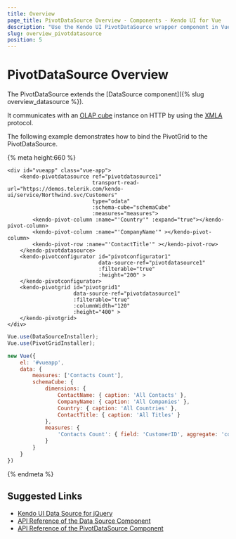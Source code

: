 ```yaml
---
title: Overview
page_title: PivotDataSource Overview - Components - Kendo UI for Vue
description: "Use the Kendo UI PivotDataSource wrapper component in Vue projects."
slug: overview_pivotdatasource
position: 5
---
```


# PivotDataSource Overview

The PivotDataSource extends the [DataSource component]({% slug overview_datasource %}).

It communicates with an [OLAP cube](https://en.wikipedia.org/wiki/OLAP_cube) instance on HTTP by using the [XMLA](https://en.wikipedia.org/wiki/XML_for_Analysis) protocol.

The following example demonstrates how to bind the PivotGrid to the PivotDataSource.

{% meta height:660 %}
```html-preview
<div id="vueapp" class="vue-app">
	<kendo-pivotdatasource ref="pivotdatasource1"
						   transport-read-url="https://demos.telerik.com/kendo-ui/service/Northwind.svc/Customers"
						   type="odata"
						   :schema-cube="schemaCube"
						   :measures="measures">
		<kendo-pivot-column :name="'Country'" :expand="true"></kendo-pivot-column>
		<kendo-pivot-column :name="'CompanyName'" ></kendo-pivot-column>
		<kendo-pivot-row :name="'ContactTitle'" ></kendo-pivot-row>
    </kendo-pivotdatasource>
    <kendo-pivotconfigurator id="pivotconfigurator1"
							 data-source-ref="pivotdatasource1"
							 :filterable="true"
							 :height="200" >
	</kendo-pivotconfigurator>
	<kendo-pivotgrid id="pivotgrid1"
		             data-source-ref="pivotdatasource1"
                     :filterable="true"
                     :columnWidth="120"
                     :height="400" >
	</kendo-pivotgrid>
</div>
```
```js
Vue.use(DataSourceInstaller);
Vue.use(PivotGridInstaller);

new Vue({
    el: '#vueapp',
	data: {
        measures: ['Contacts Count'],
        schemaCube: {
			dimensions: {
				ContactName: { caption: 'All Contacts' },
				CompanyName: { caption: 'All Companies' },
				Country: { caption: 'All Countries' },
				ContactTitle: { caption: 'All Titles' }
			},
			measures: {
				'Contacts Count': { field: 'CustomerID', aggregate: 'count' }
			}
        }
    }
})
```
{% endmeta %}

## Suggested Links

* [Kendo UI Data Source for jQuery](https://docs.telerik.com/kendo-ui/framework/datasource/overview)
* [API Reference of the Data Source Component](https://docs.telerik.com/kendo-ui/api/javascript/data/datasource)
* [API Reference of the PivotDataSource Component](https://docs.telerik.com/kendo-ui/api/javascript/data/pivotdatasource)
